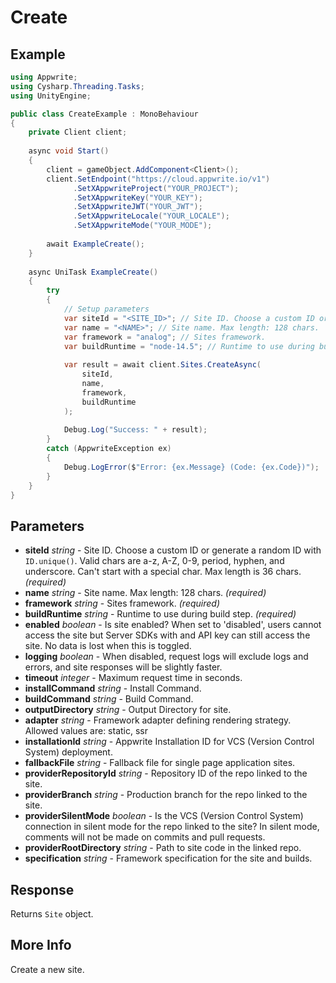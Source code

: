 # Create

## Example

```csharp
using Appwrite;
using Cysharp.Threading.Tasks;
using UnityEngine;

public class CreateExample : MonoBehaviour
{
    private Client client;
    
    async void Start()
    {
        client = gameObject.AddComponent<Client>();
        client.SetEndpoint("https://cloud.appwrite.io/v1")
              .SetXAppwriteProject("YOUR_PROJECT");
              .SetXAppwriteKey("YOUR_KEY");
              .SetXAppwriteJWT("YOUR_JWT");
              .SetXAppwriteLocale("YOUR_LOCALE");
              .SetXAppwriteMode("YOUR_MODE");
        
        await ExampleCreate();
    }
    
    async UniTask ExampleCreate()
    {
        try
        {
            // Setup parameters
            var siteId = "<SITE_ID>"; // Site ID. Choose a custom ID or generate a random ID with `ID.unique()`. Valid chars are a-z, A-Z, 0-9, period, hyphen, and underscore. Can&#039;t start with a special char. Max length is 36 chars.
            var name = "<NAME>"; // Site name. Max length: 128 chars.
            var framework = "analog"; // Sites framework.
            var buildRuntime = "node-14.5"; // Runtime to use during build step.
            
            var result = await client.Sites.CreateAsync(
                siteId,
                name,
                framework,
                buildRuntime
            );
            
            Debug.Log("Success: " + result);
        }
        catch (AppwriteException ex)
        {
            Debug.LogError($"Error: {ex.Message} (Code: {ex.Code})");
        }
    }
}
```

## Parameters

- **siteId** *string* - Site ID. Choose a custom ID or generate a random ID with `ID.unique()`. Valid chars are a-z, A-Z, 0-9, period, hyphen, and underscore. Can&#039;t start with a special char. Max length is 36 chars. *(required)*
- **name** *string* - Site name. Max length: 128 chars. *(required)*
- **framework** *string* - Sites framework. *(required)*
- **buildRuntime** *string* - Runtime to use during build step. *(required)*
- **enabled** *boolean* - Is site enabled? When set to &#039;disabled&#039;, users cannot access the site but Server SDKs with and API key can still access the site. No data is lost when this is toggled.
- **logging** *boolean* - When disabled, request logs will exclude logs and errors, and site responses will be slightly faster.
- **timeout** *integer* - Maximum request time in seconds.
- **installCommand** *string* - Install Command.
- **buildCommand** *string* - Build Command.
- **outputDirectory** *string* - Output Directory for site.
- **adapter** *string* - Framework adapter defining rendering strategy. Allowed values are: static, ssr
- **installationId** *string* - Appwrite Installation ID for VCS (Version Control System) deployment.
- **fallbackFile** *string* - Fallback file for single page application sites.
- **providerRepositoryId** *string* - Repository ID of the repo linked to the site.
- **providerBranch** *string* - Production branch for the repo linked to the site.
- **providerSilentMode** *boolean* - Is the VCS (Version Control System) connection in silent mode for the repo linked to the site? In silent mode, comments will not be made on commits and pull requests.
- **providerRootDirectory** *string* - Path to site code in the linked repo.
- **specification** *string* - Framework specification for the site and builds.

## Response

Returns `Site` object.
## More Info

Create a new site.
